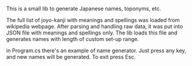 This is a small lib to generate Japanese names, toponyms, etc.

The full list of joyo-kanji with meanings and spellings was loaded from wikipedia webpage.
After parsing and handling raw data, it was put into JSON file with meanings and spellings only.
The lib loads this file and generates names with length of custom set-up range.

in Program.cs there's an example of name generator. Just press any key, and new names will be generated. To exit press Esc.

